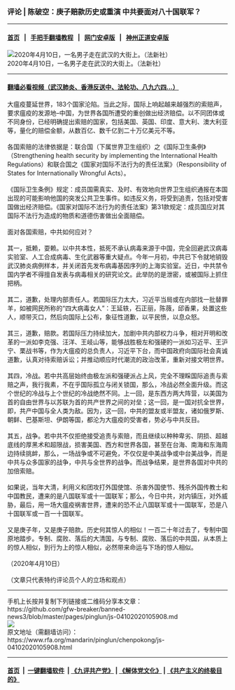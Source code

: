 ### 评论 | 陈破空：庚子赔款历史或重演  中共要面对八十国联军？
------------------------

#### [首页](https://github.com/gfw-breaker/banned-news3/blob/master/README.md) &nbsp;&nbsp;|&nbsp;&nbsp; [手把手翻墙教程](https://github.com/gfw-breaker/guides/wiki) &nbsp;&nbsp;|&nbsp;&nbsp; [网门安卓版](https://github.com/oGate2/oGate) &nbsp;&nbsp;|&nbsp;&nbsp; [神州正道安卓版](https://github.com/SzzdOgate/update) 



<div id="headerimg">
 <img alt="2020年4月10日，一名男子走在武汉的大街上。（法新社）" src="https://www.rfa.org/mandarin/pinglun/chenpokong/js-04102020105908.html/000_1QI8PI.jpg/@@images/c6f70d36-e1dc-44de-b76d-6bb42e137c63.jpeg" title="2020年4月10日，一名男子走在武汉的大街上。（法新社）"/>
 <div id="headerimgcontents">
  <div id="headerimgcaption">
   <span>
    2020年4月10日，一名男子走在武汉的大街上。（法新社）
   </span>
   <!-- zoomattribute -->
  </div>
  <!-- headerimgcaption -->
 </div>
 <!-- headerimagecontents -->
</div>

<hr/>


#### [翻墙必看视频（武汉肺炎、香港反送中、法轮功、八九六四...）](https://github.com/gfw-breaker/banned-news3/blob/master/pages/link3.md)

<div id="storytext">
 <div>
  <div class="slot_header">
  </div>
 </div>
 <p>
  大瘟疫蔓延世界，183个国家沦陷。当此之际，国际上响起越来越强烈的索赔声，要求瘟疫的发源地–中国，为世界各国所遭受的重创做出经济赔偿。以不同团体或不同身份，已经明确提出索赔的国家，包括美国、英国、印度、意大利、澳大利亚等，量化的赔偿金额，从数百亿、数千亿到二十万亿美元不等。
  <br/>
  <br/>
  各国索赔的法律依据是：联合国（下属世界卫生组织）之《国际卫生条例》（Strengthening health security by implementing the International Health Regulations）和联合国之《国家对国际不法行为的责任法案》（Responsibility of States for Internationally Wrongful Acts）。
  <br/>
  <br/>
  《国际卫生条例》规定：成员国需真实、及时、有效地向世界卫生组织通报在本国出现的可能影响他国的突发公共卫生事件。如违反义务，将受到追责，包括对受害国做出经济赔偿。《国家对国际不法行为的责任法案》第31款规定：成员国应对其国际不法行为造成的物质和道德伤害做出全面赔偿。
  <br/>
  <br/>
  面对各国索赔，中共如何应对？
  <br/>
  <br/>
  其一，抵赖，耍赖。以中共本性，抵死不承认病毒来源于中国，完全回避武汉病毒实验室、人工合成病毒、生化武器等重大疑点。今年一月初，中共已下令就地销毁武汉肺炎病例样本，并关闭首先发布病毒基因序列的上海实验室。近日，中共禁令国内学者不得擅自发表与病毒相关的研究论文。此举防的是泄密，或被国际上抓住把柄。
  <br/>
  <br/>
  其二，道歉，处理内部责任人。若国际压力太大，习近平当局或在内部找一批替罪羊，如被网民所称的“四大病毒女人”：王延轶，石正丽，陈薇，邱香果，处置这些人，顺带灭口，然后向国际上公布，象征性道歉，以平民愤，以息众怒。
  <br/>
  <br/>
  其三，道歉，赔款。若国际压力持续加大，加剧中共内部权力斗争，相对开明和改革的一派如李克强、汪洋、王岐山等，能够战胜极左和强硬的一派如习近平、王沪宁、栗战书等，作为大瘟疫的总负责人，习近平下台，而中国政府向国际社会真诚道歉，认真对待索赔诉讼；并推动顺应时代潮流的政治改革，重新对接文明世界。
  <br/>
  <br/>
  其四，冷战。若中共高层始终由极左派和强硬派占上风，完全不理睬国际追责与索赔之声，我行我素，不在乎国际孤立与闭关锁国，那么，冷战必然全面升级。而这个世纪的冷战与上个世纪的冷战绝然不同。上一回，是东西方两大阵营，以美国为首的自由世界与以苏联为首的共产世界之间的对垒；这一回，是一国对抗全世界，即，共产中国与全人类为敌。因为，这一回，中共的盟友或半盟友，诸如俄罗斯、朝鲜、巴基斯坦、伊朗等国，都沦为大瘟疫的受害者，势必与中共反目。
  <br/>
  <br/>
  其五，战争。若中共不仅拒绝接受追责与索赔，而且继续以种种卑劣、阴损、超越底线的厚黑术和超限战，损害美国、西方和世界各国，甚至在台海、南海和东海周边持续挑衅，那么，一场战争或不可避免，不仅仅是中美战争或中台美战争，而是中共与众多国家的战争，中共与全世界的战争。而战争结果，是世界各国对中共的加倍索赔。
  <br/>
  <br/>
  如果说，当年大清，利用义和团攻打外国使馆、杀害外国使节、残杀外国传教士和中国教民，遭来的是八国联军或十一国联军；那么，今日中共，对内镇压，对外威胁，最后，用一场大瘟疫祸害世界，遭来的恐不止八国联军或十一国联军，恐是八十国联军或一百一十国联军。
  <br/>
  <br/>
  又是庚子年，又是庚子赔款。历史何其惊人的相似！一百二十年过去了，专制中国原地踏步。专制、腐败、落后的大清国，与专制、腐败、落后的中共国，从本质上的惊人相似，到行为上的惊人相似，必然带来命运与下场的惊人相似。
  <br/>
  <br/>
  （2020年4月10日）
  <br/>
  <br/>
  （文章只代表特约评论员个人的立场和观点）
 </p>
</div>

<hr/>
手机上长按并复制下列链接或二维码分享本文章：<br/>
https://github.com/gfw-breaker/banned-news3/blob/master/pages/pinglun/js-04102020105908.md <br/>
<a href='https://github.com/gfw-breaker/banned-news3/blob/master/pages/pinglun/js-04102020105908.md'><img src='https://github.com/gfw-breaker/banned-news3/blob/master/pages/pinglun/js-04102020105908.md.png'/></a> <br/>
原文地址（需翻墙访问）：https://www.rfa.org/mandarin/pinglun/chenpokong/js-04102020105908.html


------------------------
#### [首页](https://github.com/gfw-breaker/banned-news3/blob/master/README.md) &nbsp;|&nbsp; [一键翻墙软件](https://github.com/gfw-breaker/nogfw/blob/master/README.md) &nbsp;| [《九评共产党》](https://github.com/gfw-breaker/9ping.md/blob/master/README.md#九评之一评共产党是什么) | [《解体党文化》](https://github.com/gfw-breaker/jtdwh.md/blob/master/README.md) | [《共产主义的终极目的》](https://github.com/gfw-breaker/gczydzjmd.md/blob/master/README.md)


<img src='http://gfw-breaker.win/banned-news3/pages/pinglun/js-04102020105908.md' width='0px' height='0px'/>